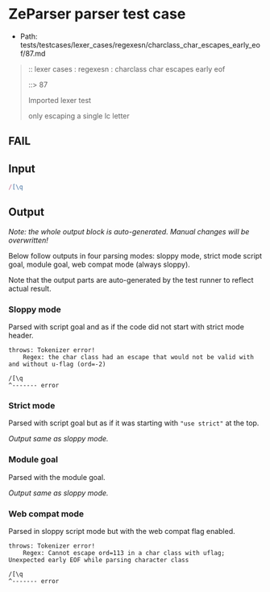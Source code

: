 # ZeParser parser test case

- Path: tests/testcases/lexer_cases/regexesn/charclass_char_escapes_early_eof/87.md

> :: lexer cases : regexesn : charclass char escapes early eof
>
> ::> 87
>
> Imported lexer test
>
> only escaping a single lc letter

## FAIL

## Input

`````js
/[\q
`````

## Output

_Note: the whole output block is auto-generated. Manual changes will be overwritten!_

Below follow outputs in four parsing modes: sloppy mode, strict mode script goal, module goal, web compat mode (always sloppy).

Note that the output parts are auto-generated by the test runner to reflect actual result.

### Sloppy mode

Parsed with script goal and as if the code did not start with strict mode header.

`````
throws: Tokenizer error!
    Regex: the char class had an escape that would not be valid with and without u-flag (ord=-2)

/[\q
^------- error
`````

### Strict mode

Parsed with script goal but as if it was starting with `"use strict"` at the top.

_Output same as sloppy mode._

### Module goal

Parsed with the module goal.

_Output same as sloppy mode._

### Web compat mode

Parsed in sloppy script mode but with the web compat flag enabled.

`````
throws: Tokenizer error!
    Regex: Cannot escape ord=113 in a char class with uflag; Unexpected early EOF while parsing character class

/[\q
^------- error
`````

